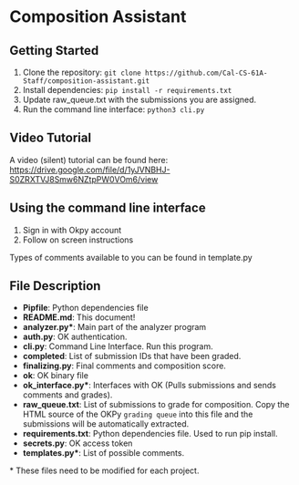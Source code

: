 # Composition Assistant

## Getting Started
1. Clone the repository: `git clone https://github.com/Cal-CS-61A-Staff/composition-assistant.git`
2. Install dependencies: `pip install -r requirements.txt`
3. Update raw_queue.txt with the submissions you are assigned.
3. Run the command line interface: `python3 cli.py`

## Video Tutorial
A video (silent) tutorial can be found here: https://drive.google.com/file/d/1yJVNBHJ-S0ZRXTVJ8Smw6NZtpPW0VOm6/view

## Using the command line interface
1. Sign in with Okpy account
2. Follow on screen instructions

Types of comments available to you can be found in template.py

## File Description
- **Pipfile**: Python dependencies file
- **README.md**: This document!
- **analyzer.py\***: Main part of the analyzer program
- **auth.py**: OK authentication.
- **cli.py**: Command Line Interface. Run this program.
- **completed**: List of submission IDs that have been graded.
- **finalizing.py**: Final comments and composition score.
- **ok**: OK binary file
- **ok_interface.py\***: Interfaces with OK (Pulls submissions and sends comments and grades).
- **raw_queue.txt**: List of submissions to grade for composition. Copy the HTML source of the OKPy `grading queue` into this file and the submissions will be automatically extracted.
- **requirements.txt**: Python dependencies file. Used to run pip install.
- **secrets.py**: OK access token
- **templates.py\***: List of possible comments.

\* These files need to be modified for each project.
